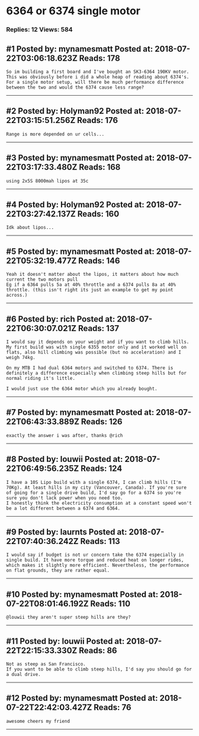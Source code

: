 # 6364 or 6374 single motor

### Replies: 12 Views: 584

## \#1 Posted by: mynamesmatt Posted at: 2018-07-22T03:06:18.623Z Reads: 178

```
So im building a first board and I've bought an SK3-6364 190KV motor. This was obviously before i did a whole heap of reading about 6374's. For a single motor setup, will there be much performance difference between the two and would the 6374 cause less range?
```

---
## \#2 Posted by: Holyman92 Posted at: 2018-07-22T03:15:51.256Z Reads: 176

```
Range is more depended on ur cells...
```

---
## \#3 Posted by: mynamesmatt Posted at: 2018-07-22T03:17:33.480Z Reads: 168

```
using 2x5S 8000mah lipos at 35c
```

---
## \#4 Posted by: Holyman92 Posted at: 2018-07-22T03:27:42.137Z Reads: 160

```
Idk about lipos...
```

---
## \#5 Posted by: mynamesmatt Posted at: 2018-07-22T05:32:19.477Z Reads: 146

```
Yeah it doesn't matter about the lipos, it matters about how much current the two motors pull
Eg if a 6364 pulls 5a at 40% throttle and a 6374 pulls 8a at 40% throttle. (this isn't right its just an example to get my point across.)
```

---
## \#6 Posted by: rich Posted at: 2018-07-22T06:30:07.021Z Reads: 137

```
I would say it depends on your weight and if you want to climb hills. My first build was with single 6355 motor only and it worked well on flats, also hill climbing was possible (but no acceleration) and I weigh 74kg.

On my MTB I had dual 6364 motors and switched to 6374. There is definitely a difference especially when climbing steep hills but for normal riding it's little.

I would just use the 6364 motor which you already bought.
```

---
## \#7 Posted by: mynamesmatt Posted at: 2018-07-22T06:43:33.889Z Reads: 126

```
exactly the answer i was after, thanks @rich
```

---
## \#8 Posted by: louwii Posted at: 2018-07-22T06:49:56.235Z Reads: 124

```
I have a 10S Lipo build with a single 6374, I can climb hills (I'm 70Kg). At least hills in my city (Vancouver, Canada). If you're sure of going for a single drive build, I'd say go for a 6374 so you're sure you don't lack power when you need too.
I honestly think the electricity consumption at a constant speed won't be a lot different between a 6374 and 6364.
```

---
## \#9 Posted by: laurnts Posted at: 2018-07-22T07:40:36.242Z Reads: 113

```
I would say if budget is not ur concern take the 6374 especially in single build. It have more torque and reduced heat on longer rides, which makes it slightly more efficient. Nevertheless, the performance on flat grounds, they are rather equal.
```

---
## \#10 Posted by: mynamesmatt Posted at: 2018-07-22T08:01:46.192Z Reads: 110

```
@louwii they aren't super steep hills are they?
```

---
## \#11 Posted by: louwii Posted at: 2018-07-22T22:15:33.330Z Reads: 86

```
Not as steep as San Francisco.
If you want to be able to climb steep hills, I'd say you should go for a dual drive.
```

---
## \#12 Posted by: mynamesmatt Posted at: 2018-07-22T22:42:03.427Z Reads: 76

```
awesome cheers my friend
```

---
